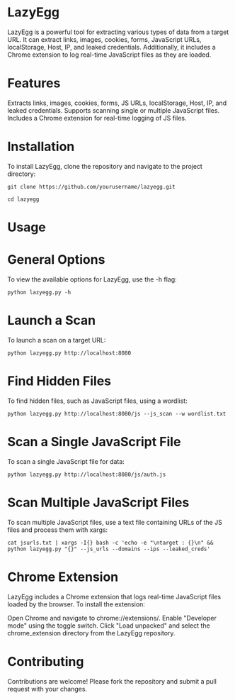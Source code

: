 # LazyEgg
LazyEgg is a powerful tool for extracting various types of data from a target URL. It can extract links, images, cookies, forms, JavaScript URLs, localStorage, Host, IP, and leaked credentials. Additionally, it includes a Chrome extension to log real-time JavaScript files as they are loaded.

# Features
Extracts links, images, cookies, forms, JS URLs, localStorage, Host, IP, and leaked credentials.
Supports scanning single or multiple JavaScript files.
Includes a Chrome extension for real-time logging of JS files.

# Installation
To install LazyEgg, clone the repository and navigate to the project directory:

``git clone https://github.com/yourusername/lazyegg.git``

``cd lazyegg``

# Usage
# General Options
To view the available options for LazyEgg, use the -h flag:

``python lazyegg.py -h``


# Launch a Scan
To launch a scan on a target URL:

``python lazyegg.py http://localhost:8080``

# Find Hidden Files
To find hidden files, such as JavaScript files, using a wordlist:

``python lazyegg.py http://localhost:8080/js --js_scan --w wordlist.txt``

# Scan a Single JavaScript File
To scan a single JavaScript file for data:

``python lazyegg.py http://localhost:8080/js/auth.js``

# Scan Multiple JavaScript Files
To scan multiple JavaScript files, use a text file containing URLs of the JS files and process them with xargs:

``cat jsurls.txt | xargs -I{} bash -c 'echo -e "\ntarget : {}\n" && python lazyegg.py "{}" --js_urls --domains --ips --leaked_creds'``


# Chrome Extension
LazyEgg includes a Chrome extension that logs real-time JavaScript files loaded by the browser. To install the extension:

Open Chrome and navigate to chrome://extensions/.
Enable "Developer mode" using the toggle switch.
Click "Load unpacked" and select the chrome_extension directory from the LazyEgg repository.

# Contributing
Contributions are welcome! Please fork the repository and submit a pull request with your changes.
